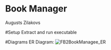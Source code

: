 # Book Manager
Augusts Zilakovs

#Setup
Extract and run executable

#Diagrams
ER Diagram:
![FB2BookManagee_ER](https://github.com/Term-AZ/Book-Manager/assets/106542089/92797ac1-388e-48ef-ac2f-160331960a28)
